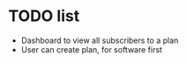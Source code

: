 # TODO list
- Dashboard to view all subscribers to a plan
- User can create plan, for software first
